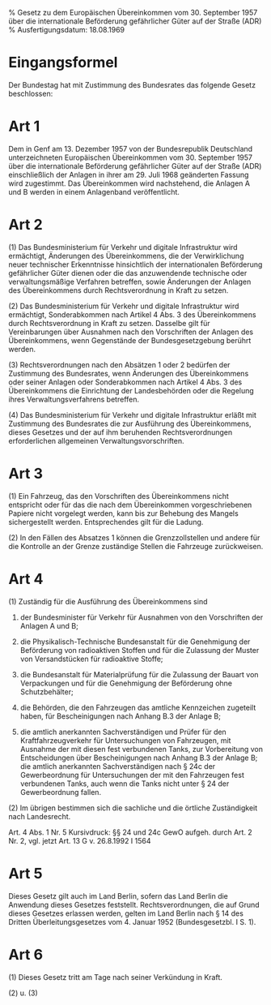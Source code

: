 % Gesetz zu dem Europäischen Übereinkommen vom 30. September 1957 über die internationale Beförderung gefährlicher Güter auf der Straße (ADR)
% Ausfertigungsdatum: 18.08.1969
 
# Eingangsformel

Der Bundestag hat mit Zustimmung des Bundesrates das folgende Gesetz beschlossen:

# Art 1

Dem in Genf am 13. Dezember 1957 von der Bundesrepublik Deutschland unterzeichneten Europäischen Übereinkommen vom 30. September 1957 über die internationale Beförderung gefährlicher Güter auf der Straße (ADR) einschließlich der Anlagen in ihrer am 29. Juli 1968 geänderten Fassung wird zugestimmt. Das Übereinkommen wird nachstehend, die Anlagen A und B werden in einem Anlagenband veröffentlicht.

# Art 2

(1) Das Bundesministerium für Verkehr und digitale Infrastruktur wird ermächtigt, Änderungen des Übereinkommens, die der Verwirklichung neuer technischer Erkenntnisse hinsichtlich der internationalen Beförderung gefährlicher Güter dienen oder die das anzuwendende technische oder verwaltungsmäßige Verfahren betreffen, sowie Änderungen der Anlagen des Übereinkommens durch Rechtsverordnung in Kraft zu setzen.

(2) Das Bundesministerium für Verkehr und digitale Infrastruktur wird ermächtigt, Sonderabkommen nach Artikel 4 Abs. 3 des Übereinkommens durch Rechtsverordnung in Kraft zu setzen. Dasselbe gilt für Vereinbarungen über Ausnahmen nach den Vorschriften der Anlagen des Übereinkommens, wenn Gegenstände der Bundesgesetzgebung berührt werden.

(3) Rechtsverordnungen nach den Absätzen 1 oder 2 bedürfen der Zustimmung des Bundesrates, wenn Änderungen des Übereinkommens oder seiner Anlagen oder Sonderabkommen nach Artikel 4 Abs. 3 des Übereinkommens die Einrichtung der Landesbehörden oder die Regelung ihres Verwaltungsverfahrens betreffen.

(4) Das Bundesministerium für Verkehr und digitale Infrastruktur erläßt mit Zustimmung des Bundesrates die zur Ausführung des Übereinkommens, dieses Gesetzes und der auf ihm beruhenden Rechtsverordnungen erforderlichen allgemeinen Verwaltungsvorschriften.

# Art 3

(1) Ein Fahrzeug, das den Vorschriften des Übereinkommens nicht entspricht oder für das die nach dem Übereinkommen vorgeschriebenen Papiere nicht vorgelegt werden, kann bis zur Behebung des Mangels sichergestellt werden. Entsprechendes gilt für die Ladung.

(2) In den Fällen des Absatzes 1 können die Grenzzollstellen und andere für die Kontrolle an der Grenze zuständige Stellen die Fahrzeuge zurückweisen.

# Art 4

(1) Zuständig für die Ausführung des Übereinkommens sind

1. der Bundesminister für Verkehr für Ausnahmen von den Vorschriften der Anlagen A und B;

2. die Physikalisch-Technische Bundesanstalt für die Genehmigung der Beförderung von radioaktiven Stoffen und für die Zulassung der Muster von Versandstücken für radioaktive Stoffe;

3. die Bundesanstalt für Materialprüfung für die Zulassung der Bauart von Verpackungen und für die Genehmigung der Beförderung ohne Schutzbehälter;

4. die Behörden, die den Fahrzeugen das amtliche Kennzeichen zugeteilt haben, für Bescheinigungen nach Anhang B.3 der Anlage B;

5. die amtlich anerkannten Sachverständigen und Prüfer für den Kraftfahrzeugverkehr für Untersuchungen von Fahrzeugen, mit Ausnahme der mit diesen fest verbundenen Tanks, zur Vorbereitung von Entscheidungen über Bescheinigungen nach Anhang B.3 der Anlage B; die amtlich anerkannten Sachverständigen nach § 24c der Gewerbeordnung für Untersuchungen der mit den Fahrzeugen fest verbundenen Tanks, auch wenn die Tanks nicht unter § 24 der Gewerbeordnung fallen.

(2) Im übrigen bestimmen sich die sachliche und die örtliche Zuständigkeit nach Landesrecht.

Art. 4 Abs. 1 Nr. 5 Kursivdruck: §§ 24 und 24c GewO aufgeh. durch Art. 2 Nr. 2, vgl. jetzt Art. 13 G v. 26.8.1992 I 1564

# Art 5

Dieses Gesetz gilt auch im Land Berlin, sofern das Land Berlin die Anwendung dieses Gesetzes feststellt. Rechtsverordnungen, die auf Grund dieses Gesetzes erlassen werden, gelten im Land Berlin nach § 14 des Dritten Überleitungsgesetzes vom 4. Januar 1952 (Bundesgesetzbl. I S. 1).

# Art 6

(1) Dieses Gesetz tritt am Tage nach seiner Verkündung in Kraft.

(2) u. (3)
